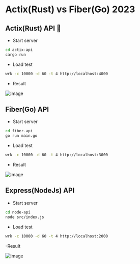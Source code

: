 # Actix(Rust) vs Fiber(Go) 2023

## Actix(Rust) API 🦀

-  Start server

```bash
cd actix-api
cargo run
```

-  Load test

```bash
wrk -c 10000 -d 60 -t 4 http://localhost:4000
```

-  Result

![image](https://user-images.githubusercontent.com/71545960/215142198-072675a5-62dd-4ec2-a650-67fffb149f5d.png)

## Fiber(Go) API

-  Start server

```bash
cd fiber-api
go run main.go

```

-  Load test

```bash
wrk -c 10000 -d 60 -t 4 http://localhost:3000
```

-  Result

![image](https://user-images.githubusercontent.com/71545960/215142606-d3bfccaa-2b92-4f22-a4a4-b175cb802f2b.png)

## Express(NodeJs) API

-  Start server

```bash
cd node-api
node src/index.js

```

-  Load test

```bash
wrk -c 10000 -d 60 -t 4 http://localhost:2000
```

-Result

![image](https://user-images.githubusercontent.com/71545960/215148138-c3193c67-bf1a-4769-a174-6a8945df3a60.png)

